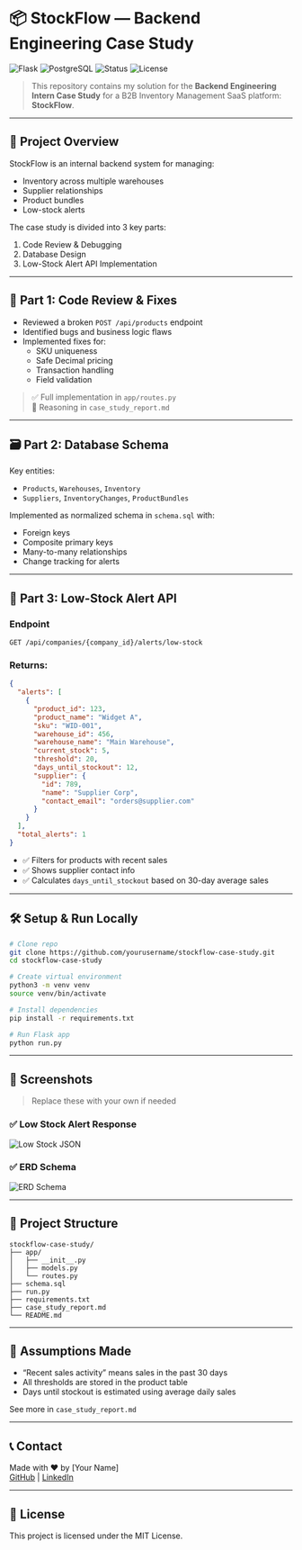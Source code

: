 # 📦 StockFlow — Backend Engineering Case Study

![Flask](https://img.shields.io/badge/built%20with-Flask-blue.svg)
![PostgreSQL](https://img.shields.io/badge/database-PostgreSQL-informational)
![Status](https://img.shields.io/badge/status-ready--to--submit-brightgreen)
![License](https://img.shields.io/badge/license-MIT-blue)

> This repository contains my solution for the **Backend Engineering Intern Case Study** for a B2B Inventory Management SaaS platform: **StockFlow**.

---

## 🚀 Project Overview

StockFlow is an internal backend system for managing:
- Inventory across multiple warehouses
- Supplier relationships
- Product bundles
- Low-stock alerts

The case study is divided into 3 key parts:
1. Code Review & Debugging
2. Database Design
3. Low-Stock Alert API Implementation

---

## 🧩 Part 1: Code Review & Fixes

- Reviewed a broken `POST /api/products` endpoint
- Identified bugs and business logic flaws
- Implemented fixes for:
  - SKU uniqueness
  - Safe Decimal pricing
  - Transaction handling
  - Field validation

> ✅ Full implementation in `app/routes.py`  
> 🧠 Reasoning in `case_study_report.md`

---

## 🗃️ Part 2: Database Schema

Key entities:
- `Products`, `Warehouses`, `Inventory`
- `Suppliers`, `InventoryChanges`, `ProductBundles`

Implemented as normalized schema in `schema.sql` with:
- Foreign keys
- Composite primary keys
- Many-to-many relationships
- Change tracking for alerts

---

## 🔔 Part 3: Low-Stock Alert API

### Endpoint

```http
GET /api/companies/{company_id}/alerts/low-stock
```

### Returns:

```json
{
  "alerts": [
    {
      "product_id": 123,
      "product_name": "Widget A",
      "sku": "WID-001",
      "warehouse_id": 456,
      "warehouse_name": "Main Warehouse",
      "current_stock": 5,
      "threshold": 20,
      "days_until_stockout": 12,
      "supplier": {
        "id": 789,
        "name": "Supplier Corp",
        "contact_email": "orders@supplier.com"
      }
    }
  ],
  "total_alerts": 1
}
```

- ✅ Filters for products with recent sales
- ✅ Shows supplier contact info
- ✅ Calculates `days_until_stockout` based on 30-day average sales

---

## 🛠 Setup & Run Locally

```bash
# Clone repo
git clone https://github.com/yourusername/stockflow-case-study.git
cd stockflow-case-study

# Create virtual environment
python3 -m venv venv
source venv/bin/activate

# Install dependencies
pip install -r requirements.txt

# Run Flask app
python run.py
```

---

## 📸 Screenshots

> Replace these with your own if needed

### ✅ Low Stock Alert Response
![Low Stock JSON](screenshots/low-stock-response.png)

### ✅ ERD Schema
![ERD Schema](screenshots/erd-diagram.png)

---

## 📂 Project Structure

```
stockflow-case-study/
├── app/
│   ├── __init__.py
│   ├── models.py
│   └── routes.py
├── schema.sql
├── run.py
├── requirements.txt
├── case_study_report.md
└── README.md
```

---

## 📌 Assumptions Made

- “Recent sales activity” means sales in the past 30 days
- All thresholds are stored in the product table
- Days until stockout is estimated using average daily sales

See more in `case_study_report.md`

---

## 📞 Contact

Made with ❤️ by [Your Name]  
[GitHub](https://github.com/Harshalthedev) | [LinkedIn](https://linkedin.com/in/harshal-thakare-404835257/)

---

## 🧪 License

This project is licensed under the MIT License.
